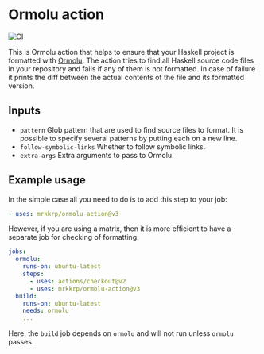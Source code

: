 # Ormolu action

![CI](https://github.com/mrkkrp/ormolu-action/workflows/CI/badge.svg?branch=master)

This is Ormolu action that helps to ensure that your Haskell project is
formatted with [Ormolu][ormolu]. The action tries to find all Haskell source
code files in your repository and fails if any of them is not formatted. In
case of failure it prints the diff between the actual contents of the file
and its formatted version.

## Inputs

* `pattern` Glob pattern that are used to find source files to format. It is
  possible to specify several patterns by putting each on a new line.
* `follow-symbolic-links` Whether to follow symbolic links.
* `extra-args` Extra arguments to pass to Ormolu.

## Example usage

In the simple case all you need to do is to add this step to your job:

```yaml
- uses: mrkkrp/ormolu-action@v3
```

However, if you are using a matrix, then it is more efficient to have a
separate job for checking of formatting:

```yaml
jobs:
  ormolu:
    runs-on: ubuntu-latest
    steps:
      - uses: actions/checkout@v2
      - uses: mrkkrp/ormolu-action@v3
  build:
    runs-on: ubuntu-latest
    needs: ormolu
    ...
```

Here, the `build` job depends on `ormolu` and will not run unless `ormolu`
passes.

[ormolu]: https://github.com/tweag/ormolu
